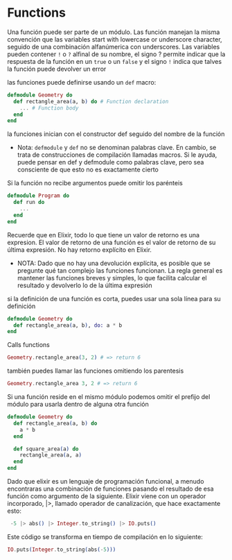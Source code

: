 # Functions

Una función puede ser parte de un módulo. Las función manejan la misma convención que las variables start with lowercase or underscore character, seguido de una combinación alfanúmerica con underscores.
Las variables pueden contener `!` o `?` alfinal de su nombre, el signo ? permite indicar que la respuesta de la función en un `true` o un `false` y el signo `!` indica que talves la función puede devolver un error

las funciones puede definirse usando un `def` macro:

```elixir
defmodule Geometry do
  def rectangle_area(a, b) do # Function declaration
    ... # Function body
  end
end
```
la funciones inician con el constructor def seguido  del nombre de la función

- Nota: `defmodule` y `def` no se denominan palabras clave. En cambio, se trata de construcciones de compilación llamadas macros. Si le ayuda, puede pensar en def y defmodule como palabras clave, pero sea
consciente de que esto no es exactamente cierto

Si la función no recibe argumentos puede omitir los parénteis

```elixir
defmodule Program do
  def run do
    ...
  end
end
```

Recuerde que en Elixir, todo lo que tiene un valor de retorno
es una expresion. El valor de retorno de una función es el valor de retorno de su última expresión.
No hay retorno explícito en Elixir.

- NOTA: Dado que no hay una devolución explícita, es posible que se pregunte qué tan complejo
las funciones funcionan. La regla general es mantener las funciones
breves y simples, lo que facilita calcular el resultado y devolverlo lo de la última expresión

si la definición de una función es corta, puedes usar una sola línea para su definición

```elixir
defmodule Geometry do
  def rectangle_area(a, b), do: a * b
end
```

Calls functions
```elixir
Geometry.rectangle_area(3, 2) # => return 6
```

también puedes llamar las funciones omitiendo los parentesis
```elixir
Geometry.rectangle_area 3, 2 # => return 6
```

Si una función reside en el mismo módulo podemos omitir el prefijo del módulo para usarla dentro de alguna otra función

```elixir
defmodule Geometry do
  def rectangle_area(a, b) do
    a * b
  end

  def square_area(a) do
    rectangle_area(a, a)
  end
end
```

Dado que elixir es un lenguaje de programación funcional, a menudo encontraras una combinación de funciones pasando el resultado de esa función como argumento de la siguiente. Elixir viene con un
operador incorporado, |>, llamado operador de canalización, que hace exactamente esto:

```elixir
 -5 |> abs() |> Integer.to_string() |> IO.puts()
```
 
Este código se transforma en tiempo de compilación en lo siguiente:

```elixir
IO.puts(Integer.to_string(abs(-5)))
```

